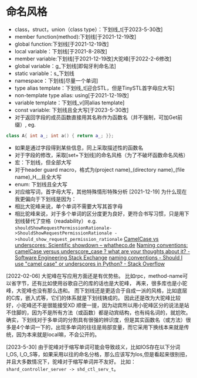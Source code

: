 # 命名风格
* class，struct，union（class type）：下划线_t[于2023-5-30改]
* member function(method):下划线[于2021-12-19改]
* global function:下划线[于2021-12-19改]
* local variable：下划线[于2021-8-28改]
* member variable:下划线[于2021-12-19改]大驼峰[于2022-2-6修改]
* global variable：g_下划线[即匈牙利命名法]
* static variable：s_下划线
* namespace：下划线[尽量一个单词]
* type alias template：下划线_t[迎合STL，但是TinySTL首字母应大写]
* non-template type alias: using[于2021-12-19改]
* variable template：下划线_v[同alias template]
* const variable: 下划线且全大写[于2023-5-30改]
* 对于返回字段的成员函数直接用其名称作为函数名（并不强制，可加Get前缀）, eg.
```cpp
class A{ int a_; int a() { return a_; }};
```

* 如果是通过字段得到某些信息，同上采取描述性的函数名
* 对于字段的修改，采取[set+下划线]的命名风格（为了不破坏函数命名风格）
* 宏：下划线，但全部大写
* 对于header guard macro，格式为(project name)\_(directory name)\_(file name)\_H__且全大写
* enum: 下划线且全大写
* 对应缩写词，首字母大写，其他特殊情形特殊分析
[2021-12-19]
为什么现在我更偏向于下划线是因为：
* 相比大驼峰来说，单个单词不需要大写其首字母
* 相比驼峰来说，对于多个单词的区分度更为良好，更符合书写习惯，只是用下划线替代了空格（readability）
e.g.
`shouldShowRequestPermissionRationale->ShouldShowRequestPermissionRationale ->should_show_request_permission_rationale`
[CamelCase vs underscores: Scientific showdown – whatheco.de](https://whatheco.de/2011/02/10/camelcase-vs-underscores-scientific-showdown/) 
[Naming conventions: camelCase versus underscore_case ? what are your thoughts about it? - Software Engineering Stack Exchange](https://softwareengineering.stackexchange.com/questions/27264/naming-conventions-camelcase-versus-underscore-case-what-are-your-thoughts-ab#) 
[naming conventions - Should I use "camel case" or underscores in Python? - Stack Overflow](https://stackoverflow.com/questions/8908760/should-i-use-camel-case-or-underscores-in-python) 

[2022-02-06]
大驼峰在写应用方面还是有优势些。
比如rpc，method-name可以省字节，还有比如使用谷歌自己的库的话也是大驼峰，
再来，很多库也是小驼峰，大驼峰也没有那么违和。
而下划线还是更适合于自成一派的风格，比如底层的C库，嵌入式等，它们的体系就是下划线铸成的。
因此还是改为大驼峰比较好，小驼峰还不是很能接受XD
顺便一提，因为动宾所以用小驼峰区分的说法是站不住脚的，因为不是所有方法（或函数）都是动宾结构，也有纯名词的，就尬吹。
确实，下划线对于多单词的分割具有很强的辨识度，但是其实函数名（或方法）很多是4个单词一下的，出现多单词的往往是局部变量，而它采用下换线本来就是传统，因为本来就是local嘛，不会公开的。

[2023-5-30]
由于驼峰对于缩写单词可能会导致歧义，比如IOS存在以下分词I_OS, I_O_S等，如果采用以往的命名分格，那么应该写为Ios,但是看起来很别扭，并且大多数情况下，驼峰对于缩写单词并不友好。
比如：`shard_controller_server -> shd_ctl_serv_t`。